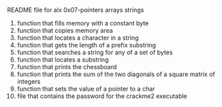 README file for alx 0x07-pointers arrays strings
1.  function that fills memory with a constant byte
2.  function that copies memory area
3.  function that locates a character in a string
4.  function that gets the length of a prefix substring 
5.  function that searches a string for any of a set of bytes
6.  function that locates a substring
7.  function that prints the chessboard
8.  function that prints the sum of the two diagonals of a square matrix of integers
9.  function that sets the value of a pointer to a char
10. file that contains the password for the crackme2 executable

